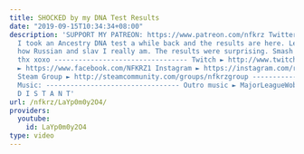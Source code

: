 ```yaml
---
title: SHOCKED by my DNA Test Results
date: "2019-09-15T10:34:34+08:00"
description: 'SUPPORT MY PATREON: https://www.patreon.com/nfkrz Twitter ► https://twitter.com/roman_nfkrz
  I took an Ancestry DNA test a while back and the results are here. Let''s find out
  how Russian and slav I really am. The results were surprising. Smash like, subscribe,
  thx xoxo --------------------------------- Twitch ► http://www.twitch.tv/nfkrz Facebook
  ► https://www.facebook.com/NFKRZ1 Instagram ► https://instagram.com/roman_nfkrz/
  Steam Group ► http://steamcommunity.com/groups/nfkrzgroup ---------------------------------
  Music: --------------------------------- Outro music ► MajorLeagueWobs/Holder -
  D I S T A N T'
url: /nfkrz/LaYp0m0y2O4/
providers:
  youtube:
    id: LaYp0m0y2O4
type: video
---
```

